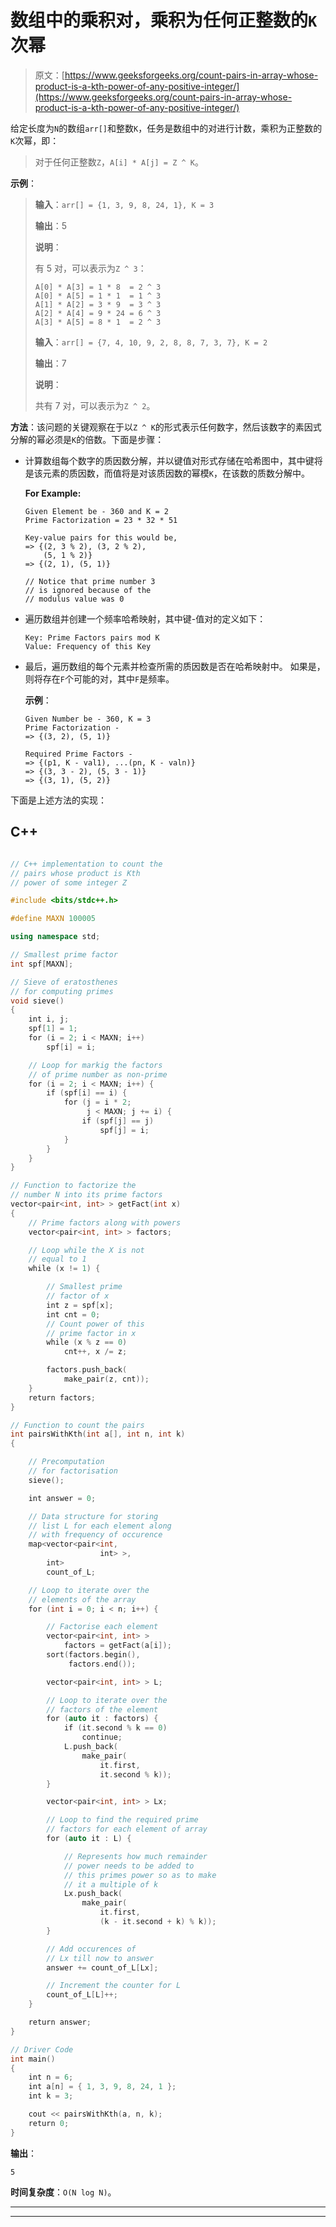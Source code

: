 # 数组中的乘积对，乘积为任何正整数的`K`次幂

> 原文：[https://www.geeksforgeeks.org/count-pairs-in-array-whose-product-is-a-kth-power-of-any-positive-integer/](https://www.geeksforgeeks.org/count-pairs-in-array-whose-product-is-a-kth-power-of-any-positive-integer/)

给定长度为`N`的数组`arr[]`和整数`K`，任务是数组中的对进行计数，乘积为正整数的`K`次幂，即：

> 对于任何正整数`Z`，`A[i] * A[j] = Z ^ K`。

**示例**：

> **输入**：`arr[] = {1, 3, 9, 8, 24, 1}, K = 3`
>
> **输出**：5
>
> **说明**：
>
> 有 5 对，可以表示为`Z ^ 3`：
>
> ```
> A[0] * A[3] = 1 * 8  = 2 ^ 3
> A[0] * A[5] = 1 * 1  = 1 ^ 3
> A[1] * A[2] = 3 * 9  = 3 ^ 3
> A[2] * A[4] = 9 * 24 = 6 ^ 3
> A[3] * A[5] = 8 * 1  = 2 ^ 3
> ```
>
> **输入**：`arr[] = {7, 4, 10, 9, 2, 8, 8, 7, 3, 7}, K = 2`
>
> **输出**：7
>
> **说明**：
>
> 共有 7 对，可以表示为`Z ^ 2`。

**方法**：该问题的关键观察在于以`Z ^ K`的形式表示任何数字，然后该数字的素因式分解的幂必须是`K`的倍数。下面是步骤：

*   计算数组每个数字的质因数分解，并以键值对形式存储在哈希图中，其中键将是该元素的质因数，而值将是对该质因数的幂模`K`，在该数的质数分解中。

    **For Example:**

    ```
    Given Element be - 360 and K = 2
    Prime Factorization = 23 * 32 * 51

    Key-value pairs for this would be,
    => {(2, 3 % 2), (3, 2 % 2),
        (5, 1 % 2)}
    => {(2, 1), (5, 1)}

    // Notice that prime number 3 
    // is ignored because of the 
    // modulus value was 0

    ```

*   遍历数组并创建一个频率哈希映射，其中键-值对的定义如下：

    ```
    Key: Prime Factors pairs mod K
    Value: Frequency of this Key

    ```

*   最后，遍历数组的每个元素并检查所需的质因数是否在哈希映射中。 如果是，则将存在`F`个可能的对，其中`F`是频率。

    **示例**：

    ```
    Given Number be - 360, K = 3
    Prime Factorization -
    => {(3, 2), (5, 1)}

    Required Prime Factors -
    => {(p1, K - val1), ...(pn, K - valn)}
    => {(3, 3 - 2), (5, 3 - 1)}
    => {(3, 1), (5, 2)}  

    ```

下面是上述方法的实现：

## C++

```cpp

// C++ implementation to count the 
// pairs whose product is Kth 
// power of some integer Z 

#include <bits/stdc++.h> 

#define MAXN 100005 

using namespace std; 

// Smallest prime factor 
int spf[MAXN]; 

// Sieve of eratosthenes 
// for computing primes 
void sieve() 
{ 
    int i, j; 
    spf[1] = 1; 
    for (i = 2; i < MAXN; i++) 
        spf[i] = i; 

    // Loop for markig the factors 
    // of prime number as non-prime 
    for (i = 2; i < MAXN; i++) { 
        if (spf[i] == i) { 
            for (j = i * 2; 
                 j < MAXN; j += i) { 
                if (spf[j] == j) 
                    spf[j] = i; 
            } 
        } 
    } 
} 

// Function to factorize the 
// number N into its prime factors 
vector<pair<int, int> > getFact(int x) 
{ 
    // Prime factors along with powers 
    vector<pair<int, int> > factors; 

    // Loop while the X is not 
    // equal to 1 
    while (x != 1) { 

        // Smallest prime 
        // factor of x 
        int z = spf[x]; 
        int cnt = 0; 
        // Count power of this 
        // prime factor in x 
        while (x % z == 0) 
            cnt++, x /= z; 

        factors.push_back( 
            make_pair(z, cnt)); 
    } 
    return factors; 
} 

// Function to count the pairs 
int pairsWithKth(int a[], int n, int k) 
{ 

    // Precomputation 
    // for factorisation 
    sieve(); 

    int answer = 0; 

    // Data structure for storing 
    // list L for each element along 
    // with frequency of occurence 
    map<vector<pair<int, 
                    int> >, 
        int> 
        count_of_L; 

    // Loop to iterate over the 
    // elements of the array 
    for (int i = 0; i < n; i++) { 

        // Factorise each element 
        vector<pair<int, int> > 
            factors = getFact(a[i]); 
        sort(factors.begin(), 
             factors.end()); 

        vector<pair<int, int> > L; 

        // Loop to iterate over the 
        // factors of the element 
        for (auto it : factors) { 
            if (it.second % k == 0) 
                continue; 
            L.push_back( 
                make_pair( 
                    it.first, 
                    it.second % k)); 
        } 

        vector<pair<int, int> > Lx; 

        // Loop to find the required prime 
        // factors for each element of array 
        for (auto it : L) { 

            // Represents how much remainder 
            // power needs to be added to 
            // this primes power so as to make 
            // it a multiple of k 
            Lx.push_back( 
                make_pair( 
                    it.first, 
                    (k - it.second + k) % k)); 
        } 

        // Add occurences of 
        // Lx till now to answer 
        answer += count_of_L[Lx]; 

        // Increment the counter for L 
        count_of_L[L]++; 
    } 

    return answer; 
} 

// Driver Code 
int main() 
{ 
    int n = 6; 
    int a[n] = { 1, 3, 9, 8, 24, 1 }; 
    int k = 3; 

    cout << pairsWithKth(a, n, k); 
    return 0; 
} 

```

**输出**：

```
5

```

**时间复杂度**：`O(N log N)`。



* * *

* * *



